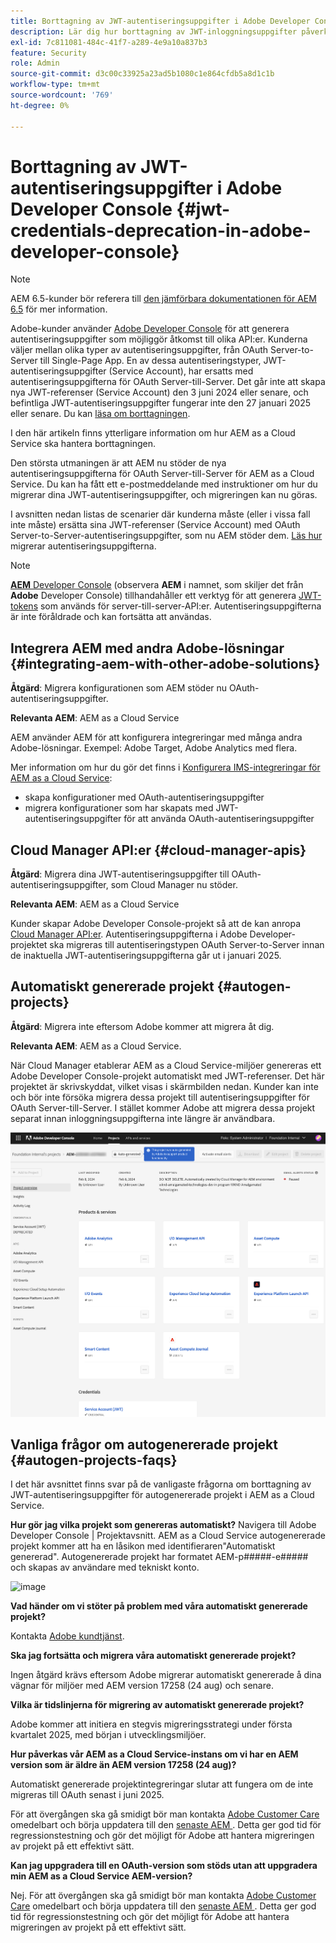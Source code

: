 ```yaml
---
title: Borttagning av JWT-autentiseringsuppgifter i Adobe Developer Console
description: Lär dig hur borttagning av JWT-inloggningsuppgifter påverkar AEM i Adobe Developer Console.
exl-id: 7c811081-484c-41f7-a289-4e9a10a837b3
feature: Security
role: Admin
source-git-commit: d3c00c33925a23ad5b1080c1e864cfdb5a8d1c1b
workflow-type: tm+mt
source-wordcount: '769'
ht-degree: 0%

---
```


# Borttagning av JWT-autentiseringsuppgifter i Adobe Developer Console {#jwt-credentials-deprecation-in-adobe-developer-console}

>[!NOTE]
>
>AEM 6.5-kunder bör referera till [den jämförbara dokumentationen för AEM 6.5](https://experienceleague.adobe.com/en/docs/experience-manager-65/content/security/jwt-credentials-deprecation-in-adobe-developer-console) för mer information.

Adobe-kunder använder [Adobe Developer Console](https://developer.adobe.com/console) för att generera autentiseringsuppgifter som möjliggör åtkomst till olika API:er. Kunderna väljer mellan olika typer av autentiseringsuppgifter, från OAuth Server-to-Server till Single-Page App. En av dessa autentiseringstyper, JWT-autentiseringsuppgifter (Service Account), har ersatts med autentiseringsuppgifterna för OAuth Server-till-Server. Det går inte att skapa nya JWT-referenser (Service Account) den 3 juni 2024 eller senare, och befintliga JWT-autentiseringsuppgifter fungerar inte den 27 januari 2025 eller senare. Du kan [läsa om borttagningen](https://developer.adobe.com/developer-console/docs/guides/authentication/ServerToServerAuthentication/migration/).

I den här artikeln finns ytterligare information om hur AEM as a Cloud Service ska hantera borttagningen.

Den största utmaningen är att AEM nu stöder de nya autentiseringsuppgifterna för OAuth Server-till-Server för AEM as a Cloud Service. Du kan ha fått ett e-postmeddelande med instruktioner om hur du migrerar dina JWT-autentiseringsuppgifter, och migreringen kan nu göras.

I avsnitten nedan listas de scenarier där kunderna måste (eller i vissa fall inte måste) ersätta sina JWT-referenser (Service Account) med OAuth Server-to-Server-autentiseringsuppgifter, som nu AEM stöder dem. [Läs hur](https://developer.adobe.com/developer-console/docs/guides/authentication/ServerToServerAuthentication/migration/#migration-overview) migrerar autentiseringsuppgifterna.

>[!NOTE]
>
>[**AEM** Developer Console](/help/implementing/developing/introduction/development-guidelines.md#crxde-lite-and-developer-console) (observera **AEM** i namnet, som skiljer det från **Adobe** Developer Console) tillhandahåller ett verktyg för att generera [JWT-tokens](/help/implementing/developing/introduction/generating-access-tokens-for-server-side-apis.md) som används för server-till-server-API:er. Autentiseringsuppgifterna är inte föråldrade och kan fortsätta att användas.

## Integrera AEM med andra Adobe-lösningar {#integrating-aem-with-other-adobe-solutions}

**Åtgärd**: Migrera konfigurationen som AEM stöder nu OAuth-autentiseringsuppgifter.

**Relevanta AEM**: AEM as a Cloud Service

AEM använder AEM för att konfigurera integreringar med många andra Adobe-lösningar. Exempel: Adobe Target, Adobe Analytics med flera.

Mer information om hur du gör det finns i [Konfigurera IMS-integreringar för AEM as a Cloud Service](/help/security/setting-up-ims-integrations-for-aem-as-a-cloud-service.md):

* skapa konfigurationer med OAuth-autentiseringsuppgifter
* migrera konfigurationer som har skapats med JWT-autentiseringsuppgifter för att använda OAuth-autentiseringsuppgifter

## Cloud Manager API:er {#cloud-manager-apis}

**Åtgärd**: Migrera dina JWT-autentiseringsuppgifter till OAuth-autentiseringsuppgifter, som Cloud Manager nu stöder.

**Relevanta AEM**: AEM as a Cloud Service

Kunder skapar Adobe Developer Console-projekt så att de kan anropa [Cloud Manager API:er](https://developer.adobe.com/experience-cloud/cloud-manager/guides/getting-started/create-api-integration/). Autentiseringsuppgifterna i Adobe Developer-projektet ska migreras till autentiseringstypen OAuth Server-to-Server innan de inaktuella JWT-autentiseringsuppgifterna går ut i januari 2025.

## Automatiskt genererade projekt {#autogen-projects}

**Åtgärd**: Migrera inte eftersom Adobe kommer att migrera åt dig.

**Relevanta AEM**: AEM as a Cloud Service.

När Cloud Manager etablerar AEM as a Cloud Service-miljöer genereras ett Adobe Developer Console-projekt automatiskt med JWT-referenser. Det här projektet är skrivskyddat, vilket visas i skärmbilden nedan. Kunder kan inte och bör inte försöka migrera dessa projekt till autentiseringsuppgifter för OAuth Server-till-Server. I stället kommer Adobe att migrera dessa projekt separat innan inloggningsuppgifterna inte längre är användbara.

![Automatiskt genererade projekt](/help/security/assets/jwt-deprecation-autogen-projects.png)

## Vanliga frågor om autogenererade projekt {#autogen-projects-faqs}

I det här avsnittet finns svar på de vanligaste frågorna om borttagning av JWT-autentiseringsuppgifter för autogenererade projekt i AEM as a Cloud Service.

**Hur gör jag vilka projekt som genereras automatiskt?**
Navigera till Adobe Developer Console | Projektavsnitt.  AEM as a Cloud Service autogenererade projekt kommer att ha en låsikon med identifieraren&quot;Automatiskt genererad&quot;.  Autogenererade projekt har formatet AEM-p#####-e##### och skapas av användare med tekniskt konto.

<img width="439" alt="image" src="https://git.corp.adobe.com/storage/user/16149/files/6b20a8a3-3711-4741-8f2c-ec5e36fe97cc">


**Vad händer om vi stöter på problem med våra automatiskt genererade projekt?**

Kontakta [Adobe kundtjänst](https://helpx.adobe.com/ca/enterprise/using/support-for-experience-cloud.html).

**Ska jag fortsätta och migrera våra automatiskt genererade projekt?**

Ingen åtgärd krävs eftersom Adobe migrerar automatiskt genererade å dina vägnar för miljöer med AEM version 17258 (24 aug) och senare.

**Vilka är tidslinjerna för migrering av automatiskt genererade projekt?**

Adobe kommer att initiera en stegvis migreringsstrategi under första kvartalet 2025, med början i utvecklingsmiljöer.

**Hur påverkas vår AEM as a Cloud Service-instans om vi har en AEM version som är äldre än AEM version 17258 (24 aug)?**

Automatiskt genererade projektintegreringar slutar att fungera om de inte migreras till OAuth senast i juni 2025.

För att övergången ska gå smidigt bör man kontakta [Adobe Customer Care](https://helpx.adobe.com/ca/enterprise/using/support-for-experience-cloud.html) omedelbart och börja uppdatera till den [senaste AEM ](https://experienceleague.adobe.com/en/docs/experience-manager-cloud-service/content/release-notes/maintenance/latest). Detta ger god tid för regressionstestning och gör det möjligt för Adobe att hantera migreringen av projekt på ett effektivt sätt.

**Kan jag uppgradera till en OAuth-version som stöds utan att uppgradera min AEM as a Cloud Service AEM-version?**

Nej. För att övergången ska gå smidigt bör man kontakta [Adobe Customer Care](https://helpx.adobe.com/ca/enterprise/using/support-for-experience-cloud.html) omedelbart och börja uppdatera till den [senaste AEM ](https://experienceleague.adobe.com/en/docs/experience-manager-cloud-service/content/release-notes/maintenance/latest). Detta ger god tid för regressionstestning och gör det möjligt för Adobe att hantera migreringen av projekt på ett effektivt sätt.
